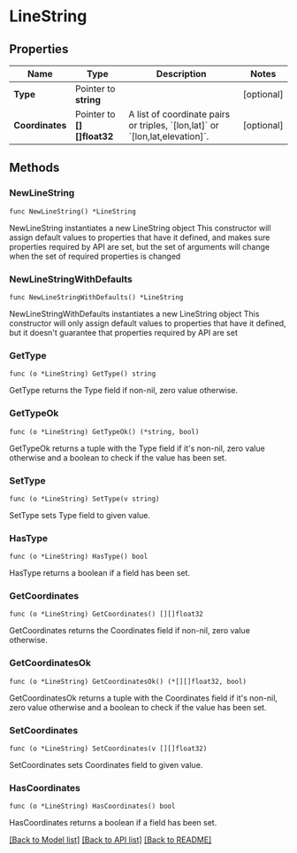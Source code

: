 # LineString

## Properties

Name | Type | Description | Notes
------------ | ------------- | ------------- | -------------
**Type** | Pointer to **string** |  | [optional] 
**Coordinates** | Pointer to **[][]float32** | A list of coordinate pairs or triples, &#x60;[lon,lat]&#x60; or &#x60;[lon,lat,elevation]&#x60;.  | [optional] 

## Methods

### NewLineString

`func NewLineString() *LineString`

NewLineString instantiates a new LineString object
This constructor will assign default values to properties that have it defined,
and makes sure properties required by API are set, but the set of arguments
will change when the set of required properties is changed

### NewLineStringWithDefaults

`func NewLineStringWithDefaults() *LineString`

NewLineStringWithDefaults instantiates a new LineString object
This constructor will only assign default values to properties that have it defined,
but it doesn't guarantee that properties required by API are set

### GetType

`func (o *LineString) GetType() string`

GetType returns the Type field if non-nil, zero value otherwise.

### GetTypeOk

`func (o *LineString) GetTypeOk() (*string, bool)`

GetTypeOk returns a tuple with the Type field if it's non-nil, zero value otherwise
and a boolean to check if the value has been set.

### SetType

`func (o *LineString) SetType(v string)`

SetType sets Type field to given value.

### HasType

`func (o *LineString) HasType() bool`

HasType returns a boolean if a field has been set.

### GetCoordinates

`func (o *LineString) GetCoordinates() [][]float32`

GetCoordinates returns the Coordinates field if non-nil, zero value otherwise.

### GetCoordinatesOk

`func (o *LineString) GetCoordinatesOk() (*[][]float32, bool)`

GetCoordinatesOk returns a tuple with the Coordinates field if it's non-nil, zero value otherwise
and a boolean to check if the value has been set.

### SetCoordinates

`func (o *LineString) SetCoordinates(v [][]float32)`

SetCoordinates sets Coordinates field to given value.

### HasCoordinates

`func (o *LineString) HasCoordinates() bool`

HasCoordinates returns a boolean if a field has been set.


[[Back to Model list]](../README.md#documentation-for-models) [[Back to API list]](../README.md#documentation-for-api-endpoints) [[Back to README]](../README.md)


